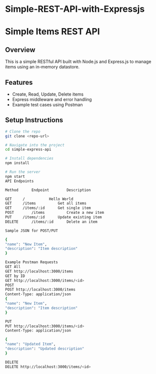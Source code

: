 # Simple-REST-API-with-Expressjs
# Simple Items REST API

## Overview
This is a simple RESTful API built with Node.js and Express.js to manage items using an in-memory datastore.

## Features
- Create, Read, Update, Delete items
- Express middleware and error handling
- Example test cases using Postman

## Setup Instructions
```bash
# Clone the repo
git clone <repo-url>

# Navigate into the project
cd simple-express-api

# Install dependencies
npm install

# Run the server
npm start
API Endpoints

Method		Endpoint		Description

GET		/			Hello World
GET		/items			Get all items
GET		/items/:id		Get single item
POST		/items			Create a new item
PUT		/items/:id		Update existing item
DELETE		/items/:id		Delete an item

Sample JSON for POST/PUT

{
"name": "New Item",
"description": "Item description"
}

Example Postman Requests
GET All
GET http://localhost:3000/items
GET by ID
GET http://localhost:3000/items/<id>
POST
POST http://localhost:3000/items
Content-Type: application/json
{
"name": "New Item",
"description": "Item description"
}

PUT
PUT http://localhost:3000/items/<id>
Content-Type: application/json

{
"name": "Updated Item",
"description": "Updated description"
}

DELETE
DELETE http://localhost:3000/items/<id>

